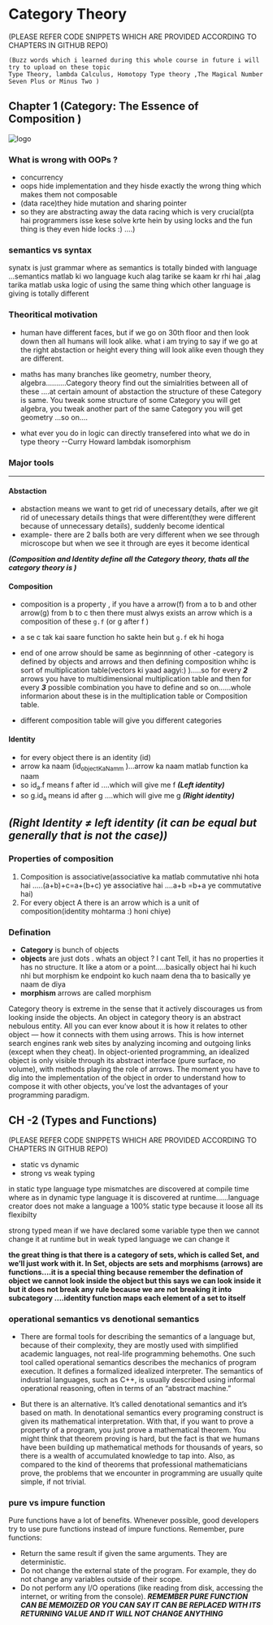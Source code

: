 # Category Theory
(PLEASE REFER CODE SNIPPETS WHICH ARE PROVIDED ACCORDING TO CHAPTERS IN GITHUB REPO)
```
(Buzz words which i learned during this whole course in future i will try to upload on these topic
Type Theory, lambda Calculus, Homotopy Type theory ,The Magical Number Seven Plus or Minus Two )
```
## Chapter 1 (Category: The Essence of Composition )

![logo](https://lifethroughamathematicianseyes.wordpress.com/wp-content/uploads/2016/02/associativity.png)

### What is wrong with OOPs ?
- concurrency
- oops hide implementation and they hisde exactly the wrong thing which makes them not composable
- (data race)they hide mutation and sharing pointer
- so they are abstracting away the data racing which is very crucial(pta hai programmers isse kese solve krte hein by using locks and the fun thing is they even hide locks :) ....)


### semantics vs syntax 

synatx is just grammar where as semantics is totally binded with language ...semantics matlab ki wo language kuch alag tarike se kaam kr rhi hai ,alag tarika matlab uska logic of using the same thing which other language is giving is totally different 


### Theoritical motivation 
- human have different faces, but if we go on 30th floor and then look down then all humans will look alike. what i am trying to say if we go at the right abstaction or height every thing will look alike even though they are different.

- maths has many branches like geometry, number theory, algebra..........Category theory find out the simialrities between all of these ....at certain amount of abstaction the structure of these Category is same. You tweak some structure of some Category you will get algebra, you tweak another part of the same Category you will get geometry ...so on....

- what ever you do in logic can directly transefered into what we do in type theory --Curry Howard lambdak isomorphism

### Major tools 
---
 #### Abstaction

 - abstaction means we want to get rid of unecessary details, after we git rid of unecessary details things that were different(they were different because of unnecessary details), suddenly become identical
 - example- there are 2 balls both are very different when we see through microscope but when we see it through are eyes it become identical

*****(Composition  and Identity define all the Category theory, thats all the category theory is )*****

#### Composition
- composition is a property , if you have a arrow(f) from a to b and other arrow(g) from b to c then there must alwys exists an arrow which is a composition of these ```g.f``` (or g after f  )
- a se c tak kai saare function ho sakte hein but ```g.f``` ek hi hoga 

- end of one arrow should be same as beginnning of other
-category is defined by objects and arrows and then defining composition whihc is sort of multiplication  table(vectors ki yaad aagyi:) ).....so for every ***2*** arrows you have to multidimensional multiplication table and then for every ***3*** possible combination you have to define and so on......whole informarion about these is in the multiplication table or Composition table.
- different composition table will give you different categories 
#### Identity
- for every object there is an identity (id)
- arrow ka naam (id<sub>objectKaNamm</sub> )...arrow ka naam matlab function ka naam 
- so id<sub>a</sub>.f means f after id ....which will give me f ***(Left identity)***
- so g.id<sub>a</sub> means id after g ....which will give me g ***(Right identity)***

***(Right Identity ≠ left identity (it can be equal but generally that is not the case))***
---

### Properties of composition
1. Composition is associative(associative ka matlab commutative nhi hota hai .....(a+b)+c=a+(b+c) ye associative hai ....a+b =b+a ye commutative hai)
2. For every object A there is an arrow which is a unit of composition(identity mohtarma :) honi chiye)

### Defination
- **Category**  is bunch of objects 
- **objects** are just dots .
    whats an object ? I cant Tell, it has no properties it has no structure. It like a atom or a point.....basically object hai hi kuch nhi but morphism ke endpoint ko kuch naam dena tha to basically ye naam de diya 
- **morphism** arrows are called morphism

Category theory is extreme in the sense that it actively discourages us from looking inside the objects. An object in category theory is an abstract nebulous entity. All you can ever know about it is how it relates to other object — how it connects with them using arrows. This is how internet search engines rank web sites by analyzing incoming and outgoing links (except when they cheat). In object-oriented programming, an idealized object is only visible through its abstract interface (pure surface, no volume), with methods playing the role of arrows. The moment you have to dig into the implementation of the object in order to understand how to compose it with other objects, you’ve lost the advantages of your programming paradigm.





## CH -2 (Types and Functions)
(PLEASE REFER CODE SNIPPETS WHICH ARE PROVIDED ACCORDING TO CHAPTERS IN GITHUB REPO)
- static vs dynamic
- strong vs weak typing

in static type language type mismatches are discovered at compile time where as in dynamic type language it is discovered at runtime......language creator does not make a language a 100% static type because it loose all its flexibilty

strong typed mean if we have declared some variable type then we cannot change it at runtime but in weak typed language we can change it


****the great thing is that there is a category of sets, which is called Set, and we’ll just work with it. In Set, objects are sets and morphisms (arrows) are functions....it is a special thing because remember the defination of object we cannot look inside the object but this says we can look inside it but it does not break any rule because we are not breaking it into subcategory ....identity function maps each element of a set to itself****


### operational semantics vs denotional semantics
- There are formal tools for describing the semantics of a language but, because of their complexity, they are mostly used with simplified academic languages, not real-life programming behemoths. One such tool called operational semantics describes the mechanics of program execution. It defines a formalized idealized interpreter. The semantics of industrial languages, such as C++, is usually described using informal operational reasoning, often in terms of an “abstract machine.”

- But there is an alternative. It’s called denotational semantics and it’s based on math. In denotational semantics every programing construct is given its mathematical interpretation. With that, if you want to prove a property of a program, you just prove a mathematical theorem. You might think that theorem proving is hard, but the fact is that we humans have been building up mathematical methods for thousands of years, so there is a wealth of accumulated knowledge to tap into. Also, as compared to the kind of theorems that professional mathematicians prove, the problems that we encounter in programming are usually quite simple, if not trivial.

### pure vs impure function 

Pure functions have a lot of benefits. Whenever possible, good developers try to use pure functions instead of impure functions. Remember, pure functions:
- Return the same result if given the same arguments. They are deterministic.
- Do not change the external state of the program. For example, they do not change any variables outside of their scope.
- Do not perform any I/O operations (like reading from disk, accessing the internet, or writing from the console).
***REMEMBER PURE FUNCTION CAN BE MEMOIZED OR YOU CAN SAY IT CAN BE REPLACED WITH ITS RETURNING VALUE AND IT WILL NOT CHANGE ANYTHING***
  


